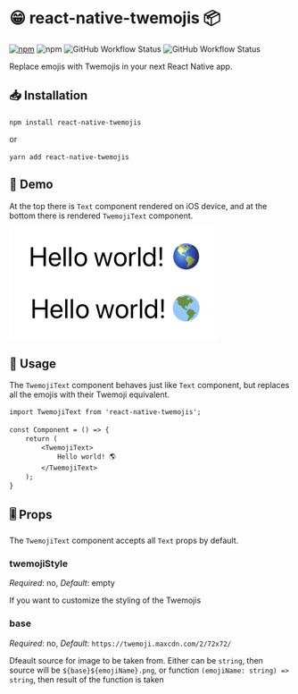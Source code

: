 # 😁 react-native-twemojis 📦

[![npm](https://img.shields.io/npm/v/react-native-twemojis)](https://www.npmjs.com/package/react-native-twemojis)
![npm](https://img.shields.io/npm/dm/react-native-twemojis)
![GitHub Workflow Status](https://img.shields.io/github/workflow/status/tomekkleszcz/react-native-twemojis/Publish)
![GitHub Workflow Status](https://img.shields.io/github/workflow/status/tomekkleszcz/react-native-twemojis/Tests?label=tests)

Replace emojis with Twemojis in your next React Native app.

## 📥 Installation

`npm install react-native-twemojis`

or

`yarn add react-native-twemojis`

## 👀 Demo

At the top there is `Text` component rendered on iOS device, and at the bottom there is rendered `TwemojiText` component.

![React Native Swipe Slider demo](demo/demo.png)

## 🧰 Usage

The `TwemojiText` component behaves just like `Text` component, but replaces all the emojis with their Twemoji equivalent.

```
import TwemojiText from 'react-native-twemojis';

const Component = () => {
    return (
        <TwemojiText>
            Hello world! 🌎
        </TwemojiText>
    );
}
```

## 🎚 Props

The `TwemojiText` component accepts all `Text` props by default.

### twemojiStyle

*Required*: no, *Default*: empty

If you want to customize the styling of the Twemojis

### base

*Required*: no, *Default*: `https://twemoji.maxcdn.com/2/72x72/`

Dfeault source for image to be taken from.
Either can be `string`, then source will be `${base}${emojiName}.png`,
or function `(emojiName: string) => string`, then result of the function is taken